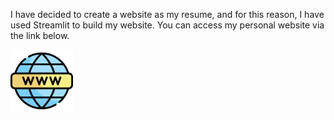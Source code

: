 I have decided to create a website as my resume, and for this reason, I have used Streamlit to build my website. You can access my personal website via the link below.


[<img src="https://github.com/ShayanDarabi/digital-resume/blob/main/world-wide-web.png" alt="my digital resume" width="100" height="100">](https://mydigitalresume.streamlit.app/)

